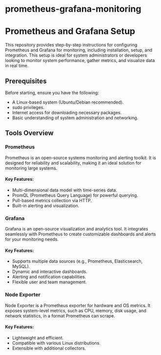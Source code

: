 # prometheus-grafana-monitoring


# Prometheus and Grafana Setup

This repository provides step-by-step instructions for configuring Prometheus and Grafana for monitoring, including installation, setup, and integration. This setup is ideal for system administrators or developers looking to monitor system performance, gather metrics, and visualize data in real time.

## Prerequisites

Before starting, ensure you have the following:

- A Linux-based system (Ubuntu/Debian recommended).
- sudo privileges.
- Internet access for downloading necessary packages.
- Basic understanding of system administration and networking.

## Tools Overview

### Prometheus

Prometheus is an open-source systems monitoring and alerting toolkit. It is designed for reliability and scalability, making it an ideal solution for monitoring large systems.

#### Key Features:
- Multi-dimensional data model with time-series data.
- PromQL (Prometheus Query Language) for powerful querying.
- Pull-based metrics collection via HTTP.
- Built-in alerting and visualization.


### Grafana

Grafana is an open-source visualization and analytics tool. It integrates seamlessly with Prometheus to create customizable dashboards and alerts for your monitoring needs.

#### Key Features:
- Supports multiple data sources (e.g., Prometheus, Elasticsearch, MySQL).
- Dynamic and interactive dashboards.
- Alerting and notification capabilities.
- Flexible user and team management.


### Node Exporter

Node Exporter is a Prometheus exporter for hardware and OS metrics. It exposes system-level metrics, such as CPU, memory, disk usage, and network statistics, in a format Prometheus can scrape.

#### Key Features:
- Lightweight and efficient.
- Compatible with various Linux distributions.
- Extensible with additional collectors.
